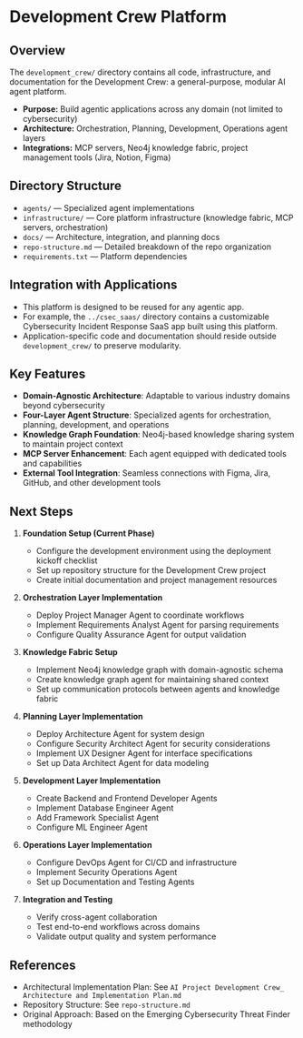 # Development Crew Platform

## Overview

The `development_crew/` directory contains all code, infrastructure, and documentation for the Development Crew: a general-purpose, modular AI agent platform.

- **Purpose:** Build agentic applications across any domain (not limited to cybersecurity)
- **Architecture:** Orchestration, Planning, Development, Operations agent layers
- **Integrations:** MCP servers, Neo4j knowledge fabric, project management tools (Jira, Notion, Figma)

## Directory Structure
- `agents/` — Specialized agent implementations
- `infrastructure/` — Core platform infrastructure (knowledge fabric, MCP servers, orchestration)
- `docs/` — Architecture, integration, and planning docs
- `repo-structure.md` — Detailed breakdown of the repo organization
- `requirements.txt` — Platform dependencies

## Integration with Applications
- This platform is designed to be reused for any agentic app.
- For example, the `../csec_saas/` directory contains a customizable Cybersecurity Incident Response SaaS app built using this platform.
- Application-specific code and documentation should reside outside `development_crew/` to preserve modularity.

## Key Features

- **Domain-Agnostic Architecture**: Adaptable to various industry domains beyond cybersecurity
- **Four-Layer Agent Structure**: Specialized agents for orchestration, planning, development, and operations
- **Knowledge Graph Foundation**: Neo4j-based knowledge sharing system to maintain project context
- **MCP Server Enhancement**: Each agent equipped with dedicated tools and capabilities
- **External Tool Integration**: Seamless connections with Figma, Jira, GitHub, and other development tools

## Next Steps

1. **Foundation Setup (Current Phase)**
   - Configure the development environment using the deployment kickoff checklist
   - Set up repository structure for the Development Crew project
   - Create initial documentation and project management resources

2. **Orchestration Layer Implementation**
   - Deploy Project Manager Agent to coordinate workflows
   - Implement Requirements Analyst Agent for parsing requirements
   - Configure Quality Assurance Agent for output validation

3. **Knowledge Fabric Setup**
   - Implement Neo4j knowledge graph with domain-agnostic schema
   - Create knowledge graph agent for maintaining shared context
   - Set up communication protocols between agents and knowledge fabric

4. **Planning Layer Implementation**
   - Deploy Architecture Agent for system design
   - Configure Security Architect Agent for security considerations
   - Implement UX Designer Agent for interface specifications
   - Set up Data Architect Agent for data modeling

5. **Development Layer Implementation**
   - Create Backend and Frontend Developer Agents
   - Implement Database Engineer Agent
   - Add Framework Specialist Agent
   - Configure ML Engineer Agent

6. **Operations Layer Implementation**
   - Configure DevOps Agent for CI/CD and infrastructure
   - Implement Security Operations Agent
   - Set up Documentation and Testing Agents

7. **Integration and Testing**
   - Verify cross-agent collaboration
   - Test end-to-end workflows across domains
   - Validate output quality and system performance

## References

- Architectural Implementation Plan: See `AI Project Development Crew_ Architecture and Implementation Plan.md`
- Repository Structure: See `repo-structure.md`
- Original Approach: Based on the Emerging Cybersecurity Threat Finder methodology